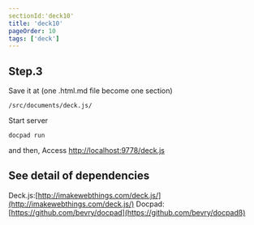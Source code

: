 ```yaml
---
sectionId:'deck10'
title: 'deck10'
pageOrder: 10
tags: ['deck']
---
```

## Step.3
Save it at
(one .html.md file become one section)

    /src/documents/deck.js/

Start server

    docpad run

and then, Access [http://localhost:9778/deck.js](http://localhost:9778/deck.js)
## See detail of dependencies
Deck.js:[http://imakewebthings.com/deck.js/](http://imakewebthings.com/deck.js/)
Docpad:[https://github.com/bevry/docpad](https://github.com/bevry/docpadß)